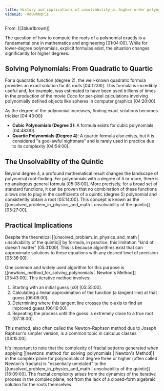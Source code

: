 ```yaml
---
title: History and implications of unsolvability in higher order polynomials
videoId: -RdOwhmqP5s
---
```


From: [[3blue1brown]] <br/> 

The question of how to compute the roots of a polynomial exactly is a fundamental one in mathematics and engineering <a class="yt-timestamp" data-t="01:04:00">[01:04:00]</a>. While for lower-degree polynomials, explicit formulas exist, the situation changes significantly for higher degrees.

## Solving Polynomials: From Quadratic to Quartic

For a quadratic function (degree 2), the well-known quadratic formula provides an exact solution for its roots <a class="yt-timestamp" data-t="04:12:00">[04:12:00]</a>. This formula is incredibly useful and, for example, was estimated to have been used trillions of times in the production of the movie *Coco* for per-pixel calculations involving polynomially defined objects like spheres in computer graphics <a class="yt-timestamp" data-t="04:20:00">[04:20:00]</a>.

As the degree of the polynomial increases, finding exact solutions becomes trickier <a class="yt-timestamp" data-t="04:43:00">[04:43:00]</a>:
*   **Cubic Polynomials (Degree 3)**: A formula exists for cubic polynomials <a class="yt-timestamp" data-t="04:48:00">[04:48:00]</a>.
*   **Quartic Polynomials (Degree 4)**: A quartic formula also exists, but it is considered "a god-awful nightmare" and is rarely used in practice due to its complexity <a class="yt-timestamp" data-t="04:54:00">[04:54:00]</a>.

## The Unsolvability of the Quintic

Beyond degree 4, a profound mathematical result changes the landscape of polynomial root-finding. For polynomials with a degree of 5 or more, there is no analogous general formula <a class="yt-timestamp" data-t="05:08:00">[05:08:00]</a>. More precisely, for a broad set of standard functions, it can be proven that no combination of these functions allows one to plug in the coefficients of a quintic (degree 5) polynomial and consistently obtain a root <a class="yt-timestamp" data-t="05:14:00">[05:14:00]</a>. This concept is known as the [[unsolved_problem_in_physics_and_math | unsolvability of the quintic]] <a class="yt-timestamp" data-t="05:27:00">[05:27:00]</a>.

## Practical Implications

Despite the theoretical [[unsolved_problem_in_physics_and_math | unsolvability of the quintic]] by formula, in practice, this limitation "kind of doesn't matter" <a class="yt-timestamp" data-t="05:31:00">[05:31:00]</a>. This is because algorithms exist that can approximate solutions to these equations with any desired level of precision <a class="yt-timestamp" data-t="05:36:00">[05:36:00]</a>.

One common and widely used algorithm for this purpose is [[newtons_method_for_solving_polynomials | Newton's Method]] <a class="yt-timestamp" data-t="05:43:00">[05:43:00]</a>. This iterative method involves:
1.  Starting with an initial guess (x0) <a class="yt-timestamp" data-t="05:55:00">[05:55:00]</a>.
2.  Calculating a linear approximation of the function (a tangent line) at that guess <a class="yt-timestamp" data-t="06:08:00">[06:08:00]</a>.
3.  Determining where this tangent line crosses the x-axis to find an improved guess <a class="yt-timestamp" data-t="06:16:00">[06:16:00]</a>.
4.  Repeating the process until the guess is extremely close to a true root <a class="yt-timestamp" data-t="07:18:00">[07:18:00]</a>.

This method, also often called the Newton-Raphson method due to Joseph Raphson's simpler version, is a common topic in calculus classes <a class="yt-timestamp" data-t="08:15:00">[08:15:00]</a>.

It's important to note that the complexity of fractal patterns generated when applying [[newtons_method_for_solving_polynomials | Newton's Method]] in the complex plane for polynomials of degree three or higher (often called Newton's fractals) is "essentially unrelated" to the [[unsolved_problem_in_physics_and_math | unsolvability of the quintic]] <a class="yt-timestamp" data-t="16:09:00">[16:09:00]</a>. The fractal complexity arises from the dynamics of the iterative process in the complex plane, not from the lack of a closed-form algebraic solution for the roots themselves.